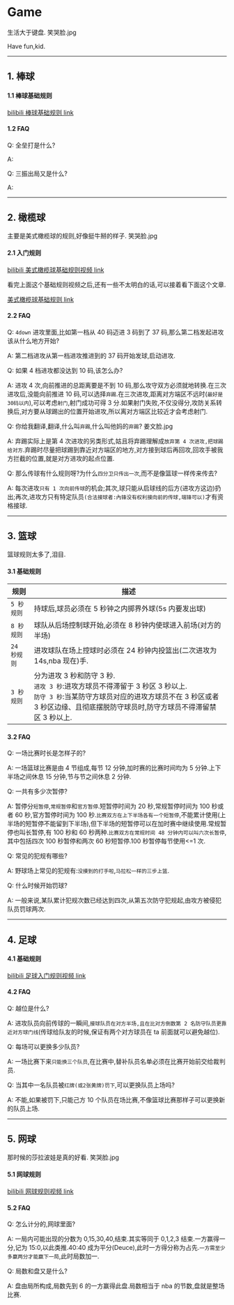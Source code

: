 # Game

生活大于键盘. 笑哭脸.jpg

Have fun,kid.

---

## 1. 棒球

#### 1.1 棒球基础规则

[bilibili 棒球基础规则 link](https://www.bilibili.com/video/av44603895)

#### 1.2 FAQ

Q: 全垒打是什么?

A:

Q: 三振出局又是什么?

A:

---

## 2. 橄榄球

主要是美式橄榄球的规则,好像挺牛掰的样子. 笑哭脸.jpg

#### 2.1 入门规则

[bilibili 美式橄榄球基础规则视频 link](https://www.bilibili.com/video/av44610248)

看完上面这个基础规则视频之后,还有一些不太明白的话,可以接着看下面这个文章.

[美式橄榄球基础规则 link](https://baijiahao.baidu.com/s?id=1632388995397732533)

#### 2.2 FAQ

Q: `4down` 进攻里面,比如第一档从 40 码迈进 3 码到了 37 码,那么第二档发起进攻该从什么地方开始?

A: 第二档进攻从第一档进攻推进到的 37 码开始发球,启动进攻.

Q: 如果 4 档进攻都没达到 10 码,该怎么办?

A: 进攻 4 次,向前推进的总距离要是不到 10 码,那么攻守双方必须就地转换.在三次进攻后,没能向前推进 10 码,可以选择`弃踢`.在三次进攻,距离对方端区不远时(`最好是30码以内`),可以考虑`射门`,射门成功可得 3 分.如果射门失败,不仅没得分,攻防关系转换后,对方要从球踢出的位置开始进攻,所以离对方端区比较近才会考虑射门.

Q: 你给我翻译,翻译,什么叫`弃踢`,什么叫他妈的`弃踢`? 姜文脸.jpg

A: 弃踢实际上是第 4 次进攻的另类形式,姑且将弃踢理解成`放弃第 4 次进攻,把球踢给对方`.弃踢时尽量把球踢到靠近对方端区的地方,对方接到球后再回攻,回攻手被我方拦截的位置,就是对方进攻的起点位置.

Q: 那么传球有什么规则呀?为什么`四分卫只传出一次`,而不是像篮球一样传来传去?

A: 每次进攻`只有 1 次向前传球`的机会;其次,球只能从启球线的后方(进攻方这边)扔出;再次,进攻方只有特定队员`(合法接球者:內锋没有权利接向前的传球,端锋可以)`才有资格接球.

---

## 3. 篮球

篮球规则太多了,泪目.

#### 3.1 基础规则

| 规则        | 描述                                                                                                                                                                                                           |
| ----------- | -------------------------------------------------------------------------------------------------------------------------------------------------------------------------------------------------------------- |
| `5 秒规则`  | 持球后,球员必须在 5 秒钟之内掷界外球(5s 内要发出球)                                                                                                                                                            |
| `8 秒规则`  | 球队从后场控制球开始,必须在 8 秒钟内使球进入前场(对方的半场)                                                                                                                                                   |
| `24 秒规则` | 进攻球队在场上控球时必须在 24 秒钟内投篮出(二次进攻为 14s,nba 现在)手.                                                                                                                                         |
| `3 秒规则`  | 分为进攻 3 秒和防守 3 秒.<br>`进攻 3 秒`:进攻方球员不得滞留于 3 秒区 3 秒以上. <br>`防守 3 秒`:当某防守方球员对应的进攻方球员不在 3 秒区或者 3 秒区边缘、且彻底摆脱防守球员时,防守方球员不得滞留禁区 3 秒以上. |

#### 3.2 FAQ

Q: 一场比赛时长是怎样子的?

A: 一场篮球比赛是由 4 节组成,每节 12 分钟,加时赛的比赛时间均为 5 分钟.上下半场之间休息 15 分钟,节与节之间休息 2 分钟.

Q: 一共有多少次暂停?

A: 暂停分`短暂停`,`常规暂停`和`官方暂停`.短暂停时间为 20 秒,常规暂停时间为 100 秒或者 60 秒,官方暂停时间为 100 秒.`比赛双方在上下半场各有一个短暂停`,不能累计使用(上半场的短暂停不能留到下半场),但下半场的短暂停可以在加时赛中继续使用.常规暂停也叫长暂停,有 100 秒和 60 秒两种.`比赛双方在常规时间 48 分钟内可以叫六次长暂停`,其中包括四次 100 秒暂停和两次 60 秒短暂停.100 秒暂停每节使用<=1 次.

Q: 常见的犯规有哪些?

A: 野球场上常见的犯规有:`没摸到的打手啦`,`马拉松一样的三步上篮`.

Q: 什么时候开始罚球?

A: 一般来说,某队累计犯规次数已经达到四次,从第五次防守犯规起,由攻方被侵犯队员罚球两次.

---

## 4. 足球

#### 4.1 基础规则

[bilibili 足球入门规则视频 link](https://www.bilibili.com/video/av20500563)

#### 4.2 FAQ

Q: 越位是什么?

A: 进攻队员向前传球的一瞬间,`接球队员在对方半场,且在比对方倒数第 2 名防守队员更靠近对方球门线`(传球给队友的时候,保证有两个对方球员在 ta 前面就可以避免越位).

Q: 每场可以更换多少队员?

A: 一场比赛下来`只能换三个队员`,在比赛中,替补队员名单必须在比赛开始前交给裁判员.

Q: 当其中一名队员被`红牌(或2张黄牌)罚下`,可以更换队员上场吗?

A: 不能,如果被罚下,只能己方 10 个队员在场比赛,不像篮球比赛那样子可以更换新的队员上场.

---

## 5. 网球

那时候的莎拉波娃是真的好看. 笑哭脸.jpg

#### 5.1 网球规则

[bilibili 网球规则视频 link](https://www.bilibili.com/video/av82456106)

#### 5.2 FAQ

Q: 怎么计分的,网球里面?

A: 一局内可能出现的分数为 0,15,30,40,结束.其实等同于 0,1,2,3 结束.一方赢得一分,记为 15:0,以此类推.40:40 成为平分(Deuce),此时一方得分称为占先.`一方需至少多赢两分才能赢下一局`,此时局数加一.

Q: 局数和盘又是什么?

A: 盘由局所构成,局数先到 6 的一方赢得此盘.局数相当于 nba 的节数,盘就是整场比赛.
